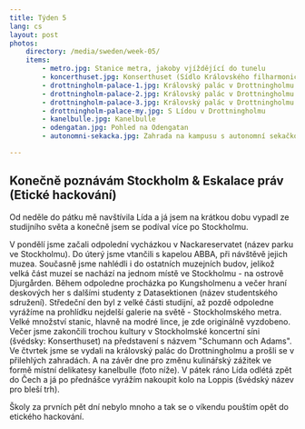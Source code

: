 ```yaml
---
title: Týden 5
lang: cs
layout: post
photos:
    directory: /media/sweden/week-05/
    items:
        - metro.jpg: Stanice metra, jakoby vjíždějící do tunelu
        - koncerthuset.jpg: Konserthuset (Sídlo Královského filharmonického orchestru Stockholm)
        - drottningholm-palace-1.jpg: Královský palác v Drottningholmu
        - drottningholm-palace-2.jpg: Královský palác v Drottningholmu
        - drottningholm-palace-3.jpg: Královský palác v Drottningholmu
        - drottningholm-palace-my.jpg: S Lídou v Drottningholmu
        - kanelbulle.jpg: Kanelbulle
        - odengatan.jpg: Pohled na Odengatan
        - autonomni-sekacka.jpg: Zahrada na kampusu s autonomní sekačkou

---
```


## Konečně poznávám Stockholm & Eskalace práv (Etické hackování)

Od neděle do pátku mě navštívila Lída a já jsem na krátkou dobu vypadl ze studijního světa a konečně jsem se podíval více po Stockholmu. 

V pondělí jsme začali odpolední vycházkou v Nackareservatet (název parku ve Stockholmu). Do úterý jsme vtančili s kapelou ABBA, při návštěvě jejich muzea. Současně jsme nahlédli i do ostatních muzejních budov, jelikož velká část muzeí se nachází na jednom místě ve Stockholmu - na ostrově Djurgården. Během odpoledne procházka po Kungsholmenu a večer hraní deskových her s dalšími studenty z Datasektionen (název studentského sdružení). Středeční den byl z velké části studijní, až pozdě odpoledne vyrážíme na prohlídku nejdelší galerie na světě - Stockholmského metra. Velké množství stanic, hlavně na modré lince, je zde originálně vyzdobeno. Večer jsme zakončili trochou kultury v Stockholmské koncertní síni (švédsky: Konserthuset) na představení s názvem "Schumann och Adams". Ve čtvrtek jsme se vydali na královský palác do Drottningholmu a prošli se v přilehlých zahradách. A na závěr dne pro změnu kulinářský zážitek ve formě místní delikatesy kanelbulle (foto níže). V pátek ráno Lída odlétá zpět do Čech a já po přednášce vyrážím nakoupit kolo na Loppis (švédský název pro bleší trh). 

Školy za prvních pět dní nebylo mnoho a tak se o víkendu pouštím opět do etického hackování.
